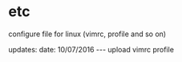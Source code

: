 # etc
configure file for linux (vimrc, profile and so on)


updates:
  date: 10/07/2016  --- upload vimrc profile
